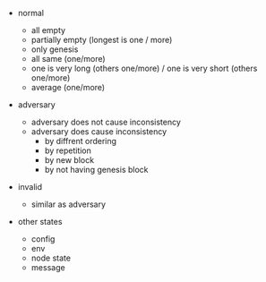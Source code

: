 * normal
    * all empty
    * partially empty (longest is one / more)
    * only genesis
    * all same (one/more)
    * one is very long (others one/more) / one is very short (others one/more)
    * average (one/more)


* adversary
    * adversary does not cause inconsistency
    * adversary does cause inconsistency
        * by diffrent ordering
        * by repetition
        * by new block
        * by not having genesis block

* invalid
    * similar as adversary
    
* other states
    * config
    * env
    * node state
    * message